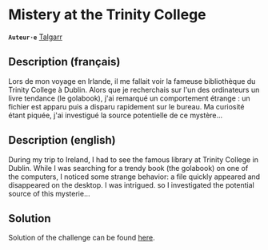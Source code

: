 # Mistery at the Trinity College

**`Auteur·e`** [Talgarr](https://github.com/talgarr)

## Description (français)

Lors de mon voyage en Irlande, il me fallait voir la fameuse bibliothèque du Trinity
College à Dublin. Alors que je recherchais sur l'un des ordinateurs un livre tendance
(le golabook), j'ai remarqué un comportement étrange : un fichier est apparu puis a
disparu rapidement sur le bureau. Ma curiosité étant piquée, j'ai investigué la source
potentielle de ce mystère...

## Description (english)

During my trip to Ireland, I had to see the famous library at Trinity College in Dublin.
While I was searching for a trendy book (the golabook) on one of the computers, I noticed
some strange behavior: a file quickly appeared and disappeared on the desktop. I was
intrigued. so I investigated the potential source of this mysterie...

## Solution

Solution of the challenge can be found [here](solution/).
